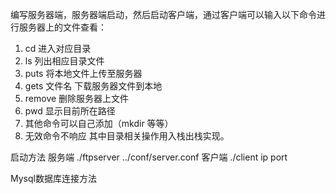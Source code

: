 编写服务器端，服务器端启动，然后启动客户端，通过客户端可以输入以下命令进行服务器上的文件查看：
1. cd 进入对应目录
2. ls 列出相应目录文件
3. puts 将本地文件上传至服务器
4. gets 文件名 下载服务器文件到本地
5. remove 删除服务器上文件
6. pwd 显示目前所在路径
7. 其他命令可以自己添加（mkdir 等等）
8. 无效命令不响应
其中目录相关操作用入栈出栈实现。

启动方法
服务端
./ftpserver ../conf/server.conf
客户端
./client ip port

Mysql数据库连接方法